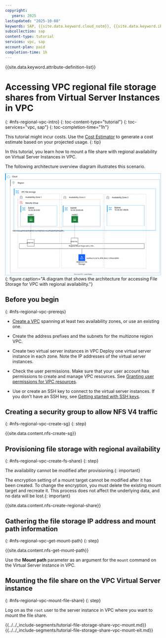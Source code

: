 ```yaml
---
copyright:
   years: 2025
lastupdated: "2025-10-08"
keywords: SAP, {{site.data.keyword.cloud_notm}}, {{site.data.keyword.ibm_cloud_sap}}, NFS, File Storage Share, Network Load Balancer
subcollection: sap
content-type: tutorial
services: vpc, sap
account-plan: paid
completion-time: 1h
---
```


{{site.data.keyword.attribute-definition-list}}


# Accessing VPC regional file storage shares from Virtual Server Instances in VPC
{: #nfs-regional-vpc-intro}
{: toc-content-type="tutorial"}
{: toc-services="vpc, sap"}
{: toc-completion-time="1h"}

This tutorial might incur costs.
Use the [Cost Estimator](/estimator) to generate a cost estimate based on your projected usage.
{: tip}


In this tutorial, you learn how to mount a file share with regional availability on Virtual Server Instances in VPC.

The following architecture overview diagram illustrates this scenario.

![Architecture overview diagram](../../images/nfs-regional-vpc.svg){: figure caption="A diagram that shows the architecture for accessing File Storage for VPC with regional availability."}

## Before you begin
{: #nfs-regional-vpc-prereqs}

- [Create a VPC](/docs/vpc?topic=vpc-getting-started&interface=ui) spanning at least two availability zones, or use an existing one.

- Create the address prefixes and the subnets for the multizone region VPC.

- Create two virtual server instances in VPC
    Deploy one virtual server instance in each zone.
    Note the IP addresses of the virtual server instances.

- Check the user permissions.
   Make sure that your user account has permissions to create and manage VPC resources.
   See [Granting user permissions for VPC resources](/docs/vpc?topic=vpc-managing-user-permissions-for-vpc-resources).

- Use or create an SSH key to connect to the virtual server instances.
   If you don't have an SSH key, see [Getting started with SSH keys](/docs/vpc?topic=vpc-ssh-keys).




## Creating a security group to allow NFS V4 traffic
{: #nfs-regional-vpc-create-sg}
{: step}

{{site.data.content.nfs-create-sg}}

## Provisioning file storage with regional availability
{: #nfs-regional-vpc-create-fs-share}
{: step}

The availability cannot be modified after provisioning.{: important}

The encryption setting of a mount target cannot be modified after it has been created. To change the encryption, you must delete the existing mount target and recreate it. This process does not affect the underlying data, and no data will be lost.{: important}

{{site.data.content.nfs-create-regional-share}}

## Gathering the file storage IP address and mount path information
{: #nfs-regional-vpc-get-mount-path}
{: step}

{{site.data.content.nfs-get-mount-path}}

Use the **Mount path** parameter as an argument for the `mount` command on the Virtual Server instance in VPC.

## Mounting the file share on the VPC Virtual Server instance
{: #nfs-regional-vpc-mount-file-share}
{: step}

Log on as the `root` user to the server instance in VPC where you want to mount the file share.

{{../../_include-segments/tutorial-file-storage-share-vpc-mount.md}}
{{../../_include-segments/tutorial-file-storage-share-vpc-mount-eit.md}}
